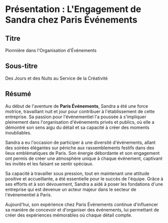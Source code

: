 # Présentation : L'Engagement de Sandra chez Paris Événements

## Titre

Pionnière dans l'Organisation d'Événements

## Sous-titre

Des Jours et des Nuits au Service de la Créativité

## Résumé

Au début de l'aventure de **Paris Événements**, Sandra a été une force motrice, travaillant nuit et jour pour contribuer à l'établissement de cette entreprise. Sa passion pour l'événementiel l'a poussée à s'impliquer pleinement dans l'organisation d'événements privés et publics, où elle a démontré son sens aigu du détail et sa capacité à créer des moments inoubliables.

Sandra a eu l'occasion de participer à une diversité d'événements, allant des soirées élégantes sur péniche aux rassemblements festifs dans des lieux emblématiques de Paris. Son énergie débordante et son engagement ont permis de créer une atmosphère unique à chaque événement, captivant les invités et les faisant se sentir spéciaux.

Sa capacité à travailler sous pression, tout en maintenant une attitude positive et accueillante, a été essentielle pour le succès de l'équipe. Grâce à ses efforts et à son dévouement, Sandra a aidé à poser les fondations d'une entreprise qui est devenue un acteur majeur dans le secteur de l'événementiel à Paris.

Aujourd'hui, son expérience chez Paris Événements continue d'influencer sa manière de concevoir et d'organiser des événements, lui permettant de créer des expériences mémorables où chaque détail compte.
